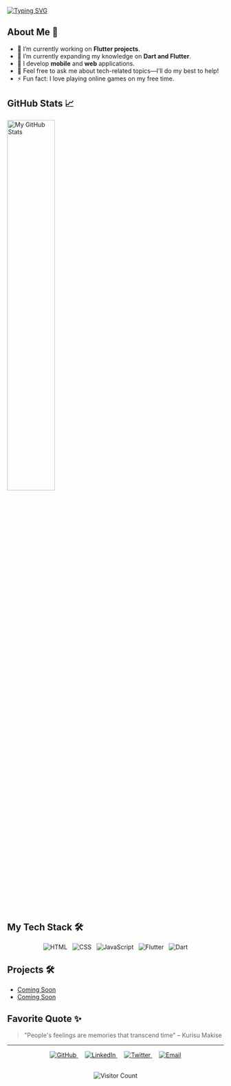 <a href="https://git.io/typing-svg"><img src="https://readme-typing-svg.demolab.com?font=Poppins&weight=600&size=48&pause=1000&vCenter=true&width=435&lines=Hello%2C+I'm+Ced!" alt="Typing SVG" /></a>

## About Me 🚀

- 🔭 I’m currently working on **Flutter projects**.
- 🌱 I’m currently expanding my knowledge on **Dart and Flutter**.
- 📱 I develop **mobile** and **web** applications.
- 💬 Feel free to ask me about tech-related topics—I’ll do my best to help!
- ⚡ Fun fact: I love playing online games on my free time.

## GitHub Stats 📈

<div>
  <img alt="My GitHub Stats" align="left" width="47%" src="https://github-readme-stats.vercel.app/api?username=iEmced&show_icons=true&theme=ayu-mirage&include_all_commits=true&count_private=true&layout=compact"/>
<!--   <img alt="Top Languages" align="left" width="47%" src="https://github-readme-stats.vercel.app/api/top_langs/?username=iEmced&theme=ayu-mirage&layout=compact"/> -->
</div>

<br clear="both">

## My Tech Stack 🛠️

<div style="display: flex; flex-wrap: wrap; justify-content: center;">
  <img src="https://img.shields.io/badge/HTML-E34F26?style=for-the-badge&logo=html5&logoColor=white" alt="HTML">&nbsp;&nbsp;&nbsp;
  <img src="https://img.shields.io/badge/CSS-1572B6?style=for-the-badge&logo=css3&logoColor=white" alt="CSS">&nbsp;&nbsp;&nbsp;
  <img src="https://img.shields.io/badge/JavaScript-F7DF1E?style=for-the-badge&logo=javascript&logoColor=black" alt="JavaScript">&nbsp;&nbsp;&nbsp;
  <img src="https://img.shields.io/badge/Flutter-02569B?style=for-the-badge&logo=flutter&logoColor=white" alt="Flutter">&nbsp;&nbsp;&nbsp;
  <img src="https://img.shields.io/badge/Dart-0175C2?style=for-the-badge&logo=dart&logoColor=white" alt="Dart">
</div>

## Projects 🛠️

- [Coming Soon](https://github.com/iEmced/project-1)
- [Coming Soon](https://github.com/iEmced/project-2)

## Favorite Quote ✨

> "People's feelings are memories that transcend time" – Kurisu Makise

---

<div align="center">
  <a href="https://github.com/iEmced" target="_blank">
    <img src="https://img.shields.io/badge/GitHub-181717?style=for-the-badge&logo=github&logoColor=white" alt="GitHub">
  </a>
  &nbsp;&nbsp;&nbsp;
  <a href="www.linkedin.com/in/cedric-vico " target="_blank">
    <img src="https://img.shields.io/badge/LinkedIn-0077B5?style=for-the-badge&logo=linkedin&logoColor=white" alt="LinkedIn">
  </a>
  &nbsp;&nbsp;&nbsp;
  <a href="https://twitter.com/yourprofile" target="_blank">
    <img src="https://img.shields.io/badge/Twitter-1DA1F2?style=for-the-badge&logo=twitter&logoColor=white" alt="Twitter">
  </a>
  &nbsp;&nbsp;&nbsp;
  <a href="mailto:iemced11@gmail.com" target="_blank">
    <img src="https://img.shields.io/badge/Email-D14836?style=for-the-badge&logo=gmail&logoColor=white" alt="Email">
  </a>
  <br><br>
  <p align="center">
  <img src="https://komarev.com/ghpvc/?username=iEmced&label=Profile%20views&color=0e75b6&style=flat-square&logo=visitor-badge" alt="Visitor Count">
</p>
</div>


